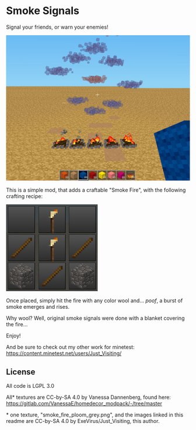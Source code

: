 # Smoke Signals
Signal your friends, or warn your enemies!

![Screenshot](/screenshot.jpg)

This is a simple mod, that adds a craftable "Smoke Fire", with the following crafting recipe:

![Recipe](/recipe.jpg)

Once placed, simply hit the fire with any color wool and... *poof*, a burst of smoke emerges and rises.

Why wool? Well, original smoke signals were done with a blanket covering the fire...

Enjoy!

And be sure to check out my other work for minetest: 
https://content.minetest.net/users/Just_Visiting/

## License

All code is LGPL 3.0

All* textures are CC-by-SA 4.0 by Vanessa Dannenberg, found here: https://gitlab.com/VanessaE/homedecor_modpack/-/tree/master

\* one texture, "smoke_fire_ploom_grey.png", and the images linked in this readme are CC-by-SA 4.0 by ExeVirus/Just_Visiting, this author.
